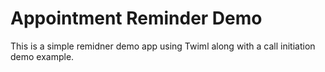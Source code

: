 # Appointment Reminder Demo

This is a simple remidner demo app using Twiml along with a call initiation demo example.